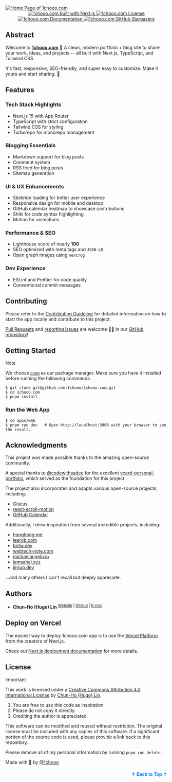 <a name="readme-top"></a>

<a href="https://www.1chooo.com">
  <img 
    alt="Home Page of 1chooo.com" 
    src="./.github/images/cover-transparent-with-1chooo-com.png" 
  />
</a>

<div align="center">
  <a href="https://nextjs.org">
    <img 
      alt="1chooo.com built with Next.js" 
      src="https://img.shields.io/badge/Next.js-000000.svg?style=for-the-badge&logo=Next.js&labelColor=000" 
    />
  </a>
  <a href="https://github.com/1chooo/1chooo.com/blob/main/LICENSE">
    <img 
      alt="1chooo.com License" 
      src="https://img.shields.io/github/license/1chooo/1chooo.com?style=for-the-badge&labelColor=000" 
    />
  </a>
  <a href="https://docs.1chooo.com">
    <img 
      alt="1chooo.com Documentation" 
      src="https://img.shields.io/badge/Docs-000000.svg?style=for-the-badge&logo=ReadTheDocs&labelColor=000000" 
    />
  </a>
  <a href="https://github.com/1chooo/1chooo.com/stargazers">
    <img 
      alt="1chooo.com GitHub Stargazers"
      src="https://img.shields.io/github/stars/1chooo/1chooo.com?style=for-the-badge&labelColor=000" 
    />
  </a>
</div>

## Abstract

Welcome to [**1chooo.com**](https://github.com/1chooo/1chooo.com) 👋 A clean, modern portfolio + blog site to share your work, ideas, and projects -- all built with Next.js, TypeScript, and Tailwind CSS.

It's fast, responsive, SEO-friendly, and super easy to customize. Make it yours and start sharing. 🚀

## Features

### Tech Stack Highlights

- Next.js 15 with App Router
- TypeScript with strict configuration
- Tailwind CSS for styling
- Turborepo for monorepo management

### Blogging Essentials

- Markdown support for blog posts
- Comment system
- RSS feed for blog posts
- Sitemap generation

### UI & UX Enhancements

- Skeleton loading for better user experience
- Responsive design for mobile and desktop
- GitHub calendar heatmap to showcase contributions
- Shiki for code syntax highlighting
- Motion for animations

### Performance & SEO

- Lighthouse score of nearly **100**
- SEO optimized with meta tags and `JSON-LD`
- Open graph images using `next/og`

### Dev Experience

- ESLint and Prettier for code quality
- Conventional commit messages

## Contributing

Please refer to the [Contributing Guideline] for detailed information on how to start the app locally and contribute to this project.

[Contributing Guideline]: https://docs.1chooo.com/contributing

[Pull Requests](https://github.com/1chooo/1chooo.com/pulls) and [reporting issues](https://github.com/1chooo/1chooo.com/issues) are welcome 🫵🏻 in our [GitHub repository](https://github.com/1chooo/1chooo.com)!

## Getting Started

> [!NOTE]
> We choose [`pnpm`](https://pnpm.io/) as our package manager. Make sure you have it installed before running the following commands.

```shell
$ git clone git@github.com:1chooo/1chooo.com.git
$ cd 1chooo.com
$ pnpm install
```

### Run the Web App

```shell
$ cd apps/web
$ pnpm run dev   # Open http://localhost:3000 with your browser to see the result.
```

## Acknowledgments

This project was made possible thanks to the amazing open-source community.

A special thanks to [@codewithsadee](https://github.com/codewithsadee) for the excellent [vcard-personal-portfolio](https://github.com/codewithsadee/vcard-personal-portfolio), which served as the foundation for this project.

The project also incorporates and adapts various open-source projects, including:

- [Giscus](https://giscus.app/)
- [react-scroll-motion](https://github.com/1000ship/react-scroll-motion)
- [GitHub Calendar](https://github.com/grubersjoe/react-github-calendar)

Additionally, I drew inspiration from several incredible projects, including:

- [honghong.me](https://honghong.me)
- [leerob.com](https://leerob.com)
- [bntw.dev](https://bntw.dev)
- [webtech-note.com](https://webtech-note.com)
- [michaelangelo.io](https://michaelangelo.io)
- [iamsahaj.xyz](https://iamsahaj.xyz)
- [jinrup.dev](https://www.jinrup.dev)

...and many others I can't recall but deeply appreciate.

## Authors

- **Chun-Ho (Hugo) Lin** <sup>[Website](https://www.1chooo.com) | [GitHub](https://github.com/1chooo) | [E-mail](mailto:hugo970217@gmail.com)</sup>

## Deploy on Vercel

The easiest way to deploy 1chooo.com app is to use the [Vercel Platform](https://vercel.com/new?utm_medium=default-template&filter=next.js&utm_source=create-next-app&utm_campaign=create-next-app-readme) from the creators of Next.js.

Check out [Next.js deployment documentation](https://nextjs.org/docs/app/building-your-application/deploying) for more details.

## License

> [!IMPORTANT]
> This work is licensed under a [Creative Commons Attribution 4.0 International License][cc-by] by [Chun-Ho (Hugo) Lin][1chooo-com].
>
> [cc-by]: http://creativecommons.org/licenses/by/4.0/
>
> 1. You are free to use this code as inspiration.
> 2. Please do not copy it directly.
> 3. Crediting the author is appreciated.

This software can be modified and reused without restriction.
The original license must be included with any copies of this software.
If a significant portion of the source code is used, please provide a link back to this repository.

Please remove all of my personal information by running `pnpm run delete`.

Made with 🖤 by [@1chooo][1chooo-com]

[1chooo-com]: https://www.1chooo.com

<p align="right" style="font-size: 14px; color: #555; margin-top: 20px;">
    <a href="#readme-top" style="text-decoration: none; color: #007bff; font-weight: bold;">
        ↑ Back to Top ↑
    </a>
</p>

